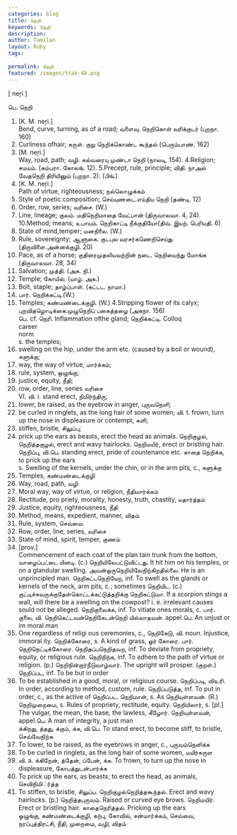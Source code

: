 ```yaml
---
categories: blog
title: நெறி
keywords: நெறி
description: 
author: Tamilan
layout: Ruby
tags: 
 
permalink: நெறி
featured: /images/ttak-48.png
---
```

  
[ neṟi ]  
  
பெ. நெறி  
1. [K. M. neṟi.]  
Bend, curve, turning, as of a road; வளைவு. நெறிகொள் வரிக்குடர் (புறநா. 160)  
2. Curliness ofhair; சுருள். குறு நெறிக்கொண்ட கூந்தல் (பெரும்பாண். 162)  
3. [M. neṟi.]  
Way, road, path; வழி. கல்வரையு முண்டா நெறி (நாலடி, 154). 4.Religion; சமயம். (கம்பரா. கோலங். 12). 5.Precept, rule, principle; விதி. நாஅல் வேதநெறி திரியினும் (புறநா. 2). (பிங்.)  
6. [K. M. neṟi.]  
Path of virtue, righteousness; நல்லொழுக்கம்  
7. Style of poetic composition; செய்யுணடை.எய்திய நெறி (தண்டி. 12)  
8. Order, row, series; வரிசை. (W.)  
9. Line, lineage; குலம். மதிநெறிமாதை வேட்பான் (திருவாலவா. 4, 24). 10.Method; means; உபாயம். நெறிகாட்டி நீக்குதியோ(திவ். இயற். பெரியதி. 6)  
11. State of mind,temper; மனநிலை. (W.)  
12. Rule, sovereignty; ஆளுகை. குடபுல வரசர்கணெறிசெய்து (திருவிளை.அன்னக்குழி. 20)  
13. Pace, as of a horse; குதிரைமுதலியவற்றின் நடை. நெறியைந்து மோங்க (திருவாலவா. 28, 34)  
14. Salvation; முத்தி. (அக. நி.)  
15. Temple; கோயில். (யாழ். அக.)  
1. Bolt, staple; தாழ்ப்பாள். (கட்டட. நாமா.)  
2. பார். நெறிக்கட்டி.(W.)  
3. Temples; கண்மண்டைக்குழி. (W.) 4.Stripping flower of its calyx; புறவிதழொடிக்கை.முழுநெறிப் பகைத்தழை (அகநா. 156)  
பெ. cf. நெரி. Inflammation ofthe gland; நெறிக்கட்டி. Colloq  
career  
norm  
s. the temples;  
2. swelling on the hip, under the arm etc. (caused by a boil or wound), சுளுக்கு;  
3. way, the way of virtue, மார்க்கம்;  
4. rule, system, ஒழுங்கு;  
5. justice, equity, நீதி;  
6. row, order, line, series வரிசை  
VI. வி. i. stand erect, நிமிர்ந்திரு;  
2. lower, be raised, as the eyebrow in anger, புருவநெளி;  
3. be curled in ringlets, as the long hair of some women; வி. t. frown, turn up the nose in displeasure or contempt, சுளி;  
2. stiffen, bristle, சிலுப்பு;  
3. prick up the ears as beasts, erect the head as animals. நெறிகுழல், நெறித்தகுழல், erect and wavy hairlocks. நெறிமயிர், erect or bristling hair. நெறிப்பு, வி.பெ. standing erect, pride of countenance etc. காதை நெறிக்க, to prick up the ears  
s. Swelling of the kernels, under the chin, or in the arm pits, c., சுளுக்கு  
2. Temples, கண்மண்டைக்குழி  
3. Way, road, path, வழி  
4. Moral way, way of virtue, or religion, நீதிமார்க்கம்  
5. Rectitude, pro priety, morality, honesty, truth, chastity, யதார்த்தம்  
6. Justice, equity, righteousness, நீதி  
7. Method, means, expedient, manner, விதம்  
8. Rule, system, செவ்வை  
9. Row, order, line, series, வரிசை  
1. State of mind, spirit, temper, குணம்  
11. [prov.]  
Commencement of each coat of the plan tain trunk from the bottom, வாழைப்பட்டை யினடி. (c.) நெறியிலேபட்டுவிட்டது. It hit him on his temples, or on a glandular swelling. அவன்ஒருநெறியிலேநிற்கிறதில்லை. He is an unprincipled man. நெறிகட்டநெறியேற, inf. To swell as the glands or kernels of the neck, arm pits, c.; sometimes நெறியிட. (c.) குட்டிச்சுவருக்குதேள்கொட்டக்கட்டுத்தறிக்கு நெறிகட்டுமா. If a scorpion stings a wall, will there be a swelling on the cowpost? i. e. irrelevant causes sould not be alleged. நெறிகுலைக்க, inf. To vitiate ones morals, c. பார். குலை, வி. நெறிகெட்டவன்நெறிகேடன்நெறி யில்லாதவன். appel.பெ. An unjust or im moral man  
2. One regardless of religi ous ceremonies, c., நெறிகேடு, வி. noun. Injustice, immoral ity. நெறிக்கோரை, s. A kind of grass, ஓர் கோரை. பார். நெறிநெட்டிக்கோரை. நெறிதப்பநெறிதவற, inf. To deviate from propriety, equity, or religious rule. நெறிநிற்க, inf. To adhere to the path of virtue or religion. (p.) நெறிநின்றார்நீடுவாழ்வார். The upright will prosper. (குறள்.) நெறிப்பட, inf. To be but in order  
2. To be established in a good, moral, or religious course. நெறிப்படி, விஉரி. In order, according to method, custom, rule. நெறிப்படுத்த, inf. To put in order, c., as the active of நெறிப்பட. நெறிமான், s. As நெறியுள்ளவன். (R.) நெறிமுறைமை, s. Rules of propriety, rectitude, equity. நெறியிலார், s. [pl.]  
The vulgar, the mean, the base, the lawless, கீழோர். நெறியுள்ளவன், appel.பெ. A man of integrity, a just man  
க்கிறது, த்தது, க்கும், க்க, வி.பெ. To stand erect, to become stiff, to bristle, செவ்வேநிற்க  
2. To lower, to be raised, as the eyebrows in anger, c., புருவம்நெளிக்க  
3. To be curled in ringlets, as the long hair of some women, மயிர்சுருள  
4. வி. a. க்கிறேன், த்தேன், ப்பேன், க்க. To frown, to turn up the nose in displeasure, கோபத்துடன்பார்க்க  
5. To prick up the ears, as beasts; to erect the head, as animals, செவிநிமிர்்த்த  
6. To stiffen, to bristle, சிலுப்ப. நெறிகுழல்நெறித்தகூந்தல். Erect and wavy hairlocks. (p.) நெறித்தபுருவம். Raised or curved eye brows. நெறிமயிர். Erect or bristling hair. காதைநெரித்தல். Pricking up the ears  
ஒழுங்கு, கண்மண்டைக்குழி, கற்பு, கோவில், சன்மார்க்கம், செவ்வை, நரப்புத்திரட்சி, நீதி, முறைமை, வழி, விதம்